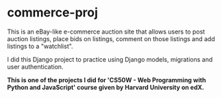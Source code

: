 # commerce-proj
This is an eBay-like e-commerce auction site that allows users to post auction listings, place bids on listings, comment on those listings and add listings to a "watchlist".

I did this Django project to practice using Django models, migrations and user authentication.

**This is one of the projects I did for 'CS50W - Web Programming with Python and JavaScript' course given by Harvard University on edX.**
